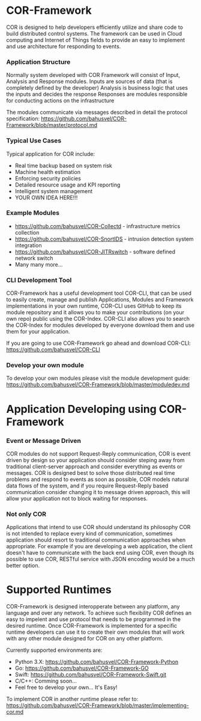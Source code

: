 # COR-Framework

COR is designed to help developers efficiently utilize and share code to build distributed control systems.
The framework can be used in Cloud computing and Internet of Things fields to provide an easy to implement and use architecture for responding to events.

### Application Structure

Normally system developed with COR Framework will consist of Input, Analysis and Response modules.
Inputs are sources of data (that is completely defined by the developer)
Analysis is business logic that uses the inputs and decides the response
Responses are modules responsible for conducting actions on the infrastructure

The modules communicate via messages described in detail the protocol specification:
https://github.com/bahusvel/COR-Framework/blob/master/protocol.md

### Typical Use Cases

Typical application for COR include:
* Real time backup based on system risk
* Machine health estimation
* Enforcing security policies
* Detailed resource usage and KPI reporting
* Intelligent system management
* YOUR OWN IDEA HERE!!!

### Example Modules
* https://github.com/bahusvel/COR-Collectd - infrastructure metrics collection
* https://github.com/bahusvel/COR-SnortIDS - intrusion detection system integration
* https://github.com/bahusvel/COR-JITRswitch - software defined network switch
* Many many more...

### CLI Development Tool
COR-Framework has a useful development tool COR-CLI, that can be used to easily create, manage and publish Applications, Modules and Framework implementations in your own runtime, COR-CLI uses GitHub to keep its module repository and it allows you to make your contributions (on your own repo) public using the COR-Index. COR-CLI also allows you to search the COR-Index for modules developed by everyone download them and use them for your application.

If you are going to use COR-Framework go ahead and download COR-CLI: https://github.com/bahusvel/COR-CLI

### Develop your own module

To develop your own modules please visit the module development guide:
https://github.com/bahusvel/COR-Framework/blob/master/moduledev.md

# Application Developing using COR-Framework

### Event or Message Driven
COR modules do not support Request-Reply communication, COR is event driven by design so your application should consider steping away from traditional client-server approach and consider everything as events or messages. COR is designed best to solve those distributed real time problems and respond to events as soon as possible, COR models natural data flows of the system, and if you require Request-Reply based communication consider changing it to message driven approach, this will allow your application not to block waiting for responses.

### Not only COR
Applications that intend to use COR should understand its philosophy COR is not intended to replace every kind of communication, sometimes application should resort to traditional communication approaches when appropriate. For example if you are developing a web application, the client doesn't have to communicate with the back end using COR, even though its possible to use COR, RESTful service with JSON encoding would be a much better option.

# Supported Runtimes

COR-Framework is designed interopperate between any platform, any language and over any network. To achieve such flexibility COR defines an easy to impelent and use protocol that needs to be programmed in the desired runtime. Once COR-Framework is implemented for a specific runtime developers can use it to create their own modules that will work with any other module designed for COR on any other platform.

Currently supported environments are:
* Python 3.X: https://github.com/bahusvel/COR-Framework-Python
* Go: https://github.com/bahusvel/COR-Framework-GO
* Swift: https://github.com/bahusvel/COR-Framework-Swift.git
* C/C++: Comming soon...
* Feel free to develop your own... It's Easy! 

To implement COR in another runtime please refer to:
https://github.com/bahusvel/COR-Framework/blob/master/implementing-cor.md
